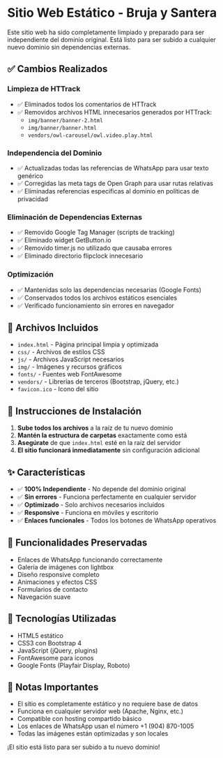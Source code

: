 # Sitio Web Estático - Bruja y Santera

Este sitio web ha sido completamente limpiado y preparado para ser independiente del dominio original. Está listo para ser subido a cualquier nuevo dominio sin dependencias externas.

## ✅ Cambios Realizados

### Limpieza de HTTrack
- ✅ Eliminados todos los comentarios de HTTrack
- ✅ Removidos archivos HTML innecesarios generados por HTTrack:
  - `img/banner/banner-2.html`
  - `img/banner/banner.html` 
  - `vendors/owl-carousel/owl.video.play.html`

### Independencia del Dominio
- ✅ Actualizadas todas las referencias de WhatsApp para usar texto genérico
- ✅ Corregidas las meta tags de Open Graph para usar rutas relativas
- ✅ Eliminadas referencias específicas al dominio en políticas de privacidad

### Eliminación de Dependencias Externas
- ✅ Removido Google Tag Manager (scripts de tracking)
- ✅ Eliminado widget GetButton.io 
- ✅ Removido timer.js no utilizado que causaba errores
- ✅ Eliminado directorio flipclock innecesario

### Optimización
- ✅ Mantenidas solo las dependencias necesarias (Google Fonts)
- ✅ Conservados todos los archivos estáticos esenciales
- ✅ Verificado funcionamiento sin errores en navegador

## 📁 Archivos Incluidos

- `index.html` - Página principal limpia y optimizada
- `css/` - Archivos de estilos CSS
- `js/` - Archivos JavaScript necesarios
- `img/` - Imágenes y recursos gráficos
- `fonts/` - Fuentes web FontAwesome
- `vendors/` - Librerías de terceros (Bootstrap, jQuery, etc.)
- `favicon.ico` - Icono del sitio

## 🚀 Instrucciones de Instalación

1. **Sube todos los archivos** a la raíz de tu nuevo dominio
2. **Mantén la estructura de carpetas** exactamente como está
3. **Asegúrate** de que `index.html` esté en la raíz del servidor
4. **El sitio funcionará inmediatamente** sin configuración adicional

## ✨ Características

- ✅ **100% Independiente** - No depende del dominio original
- ✅ **Sin errores** - Funciona perfectamente en cualquier servidor
- ✅ **Optimizado** - Solo archivos necesarios incluidos
- ✅ **Responsive** - Funciona en móviles y escritorio
- ✅ **Enlaces funcionales** - Todos los botones de WhatsApp operativos

## 📱 Funcionalidades Preservadas

- Enlaces de WhatsApp funcionando correctamente
- Galería de imágenes con lightbox
- Diseño responsive completo
- Animaciones y efectos CSS
- Formularios de contacto
- Navegación suave

## 🔧 Tecnologías Utilizadas

- HTML5 estático
- CSS3 con Bootstrap 4
- JavaScript (jQuery, plugins)
- FontAwesome para iconos
- Google Fonts (Playfair Display, Roboto)

## 📝 Notas Importantes

- El sitio es completamente estático y no requiere base de datos
- Funciona en cualquier servidor web (Apache, Nginx, etc.)
- Compatible con hosting compartido básico
- Los enlaces de WhatsApp usan el número +1 (904) 870-1005
- Todas las imágenes están optimizadas y son locales

¡El sitio está listo para ser subido a tu nuevo dominio!